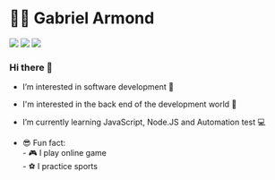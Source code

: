 <h1>👨‍💻 Gabriel Armond </h1>
<p>
  <a href="https://github.com/GabrielArmond"><img src="https://img.shields.io/badge/-Github-black?style=flat-square&logo=github"></img></a>
  <a href="https://www.linkedin.com/in/gabriel-armond-lopes-guerra-265227186/"><img src="https://img.shields.io/badge/-LinkedIn-blue?style=flat-square&logo=linkedin"></img></a> 
  <a href="mailto:gabriel.armond77@gmail.com"><img src="https://img.shields.io/badge/-Gmail-red?style=flat-square&logo=Gmail"></img></a>
</p>
<h3> Hi there 👋 </h3>
<ul>
  <li>
    <p>
      I’m interested in software development 👀 
    </p>
  </li>
  <li>
    <p>
      I'm interested in the back end of the development world 🔭
    </p>
  </li>
  <li>
    <p>
      I’m currently learning JavaScript, Node.JS and Automation test 💻
    </p>
  </li>
  <li>
    <p>
      😎 Fun fact: <br/>
      - 🎮 I play online game </br>
      - ⚽ I practice sports
</ul>

<!---
guerrx/guerrx is a ✨ special ✨ repository because its `README.md` (this file) appears on your GitHub profile.
You can click the Preview link to take a look at your changes.
--->
